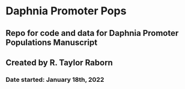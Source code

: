 # Daphnia Promoter Pops
## Repo for code and data for Daphnia Promoter Populations Manuscript
## Created by R. Taylor Raborn

### Date started: January 18th, 2022
